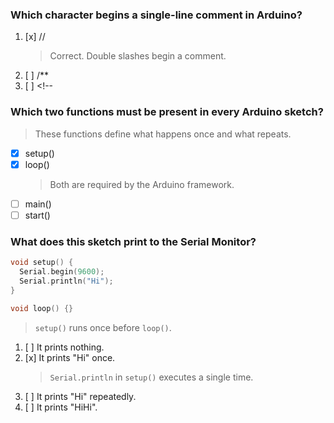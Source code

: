 ### Which character begins a single-line comment in Arduino?
1. [x] //
    > Correct. Double slashes begin a comment.
1. [ ] /**
1. [ ] <!--

### Which two functions must be present in every Arduino sketch?
> These functions define what happens once and what repeats.
- [x] setup()
- [x] loop()
    > Both are required by the Arduino framework.
- [ ] main()
- [ ] start()

### What does this sketch print to the Serial Monitor?
```cpp
void setup() {
  Serial.begin(9600);
  Serial.println("Hi");
}

void loop() {}
```
> `setup()` runs once before `loop()`.
1. [ ] It prints nothing.
1. [x] It prints "Hi" once.
    > `Serial.println` in `setup()` executes a single time.
1. [ ] It prints "Hi" repeatedly.
1. [ ] It prints "HiHi".
